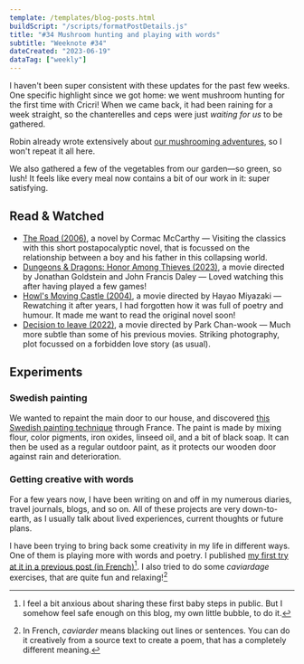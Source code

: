 ```yaml
---
template: /templates/blog-posts.html
buildScript: "/scripts/formatPostDetails.js"
title: "#34 Mushroom hunting and playing with words"
subtitle: "Weeknote #34"
dateCreated: "2023-06-19"
dataTag: ["weekly"]
---
```


I haven't been super consistent with these updates for the past few weeks. One specific highlight since we got home: we went mushroom hunting for the first time with Cricri! When we came back, it had been raining for a week straight, so the chanterelles and ceps were just _waiting for us_ to be gathered.

Robin already wrote extensively about [our mushrooming adventures](https://robinmetral.com/notes/weeknote-14-part-2-mushrooming/), so I won't repeat it all here.

We also gathered a few of the vegetables from our garden—so green, so lush! It feels like every meal now contains a bit of our work in it: super satisfying.

## Read & Watched

- [The Road (2006)](https://en.wikipedia.org/wiki/The_Road), a novel by Cormac McCarthy — Visiting the classics with this short postapocalyptic novel, that is focussed on the relationship between a boy and his father in this collapsing world.
- [Dungeons & Dragons: Honor Among Thieves (2023)](https://en.wikipedia.org/wiki/Dungeons_%26_Dragons:_Honor_Among_Thieves), a movie directed by Jonathan Goldstein and John Francis Daley — Loved watching this after having played a few games!
- [Howl's Moving Castle (2004)](<https://en.wikipedia.org/wiki/Howl%27s_Moving_Castle_(film)>), a movie directed by Hayao Miyazaki — Rewatching it after years, I had forgotten how it was full of poetry and humour. It made me want to read the original novel soon!
- [Decision to leave (2022)](https://en.wikipedia.org/wiki/Decision_to_Leave), a movie directed by Park Chan-wook — Much more subtle than some of his previous movies. Striking photography, plot focussed on a forbidden love story (as usual).

## Experiments

### Swedish painting

We wanted to repaint the main door to our house, and discovered [this Swedish painting technique](https://en.wikipedia.org/wiki/Falu_red) through France. The paint is made by mixing flour, color pigments, iron oxides, linseed oil, and a bit of black soap. It can then be used as a regular outdoor paint, as it protects our wooden door against rain and deterioration.

### Getting creative with words

For a few years now, I have been writing on and off in my numerous diaries, travel journals, blogs, and so on. All of these projects are very down-to-earth, as I usually talk about lived experiences, current thoughts or future plans.

I have been trying to bring back some creativity in my life in different ways. One of them is playing more with words and poetry. I published [my first try at it in a previous post (in French)](/posts/dans-la-cabane/)[^1]. I also tried to do some _caviardage_ exercises, that are quite fun and relaxing![^2]

[^1]: I feel a bit anxious about sharing these first baby steps in public. But I somehow feel safe enough on this blog, my own little bubble, to do it.
[^2]: In French, _caviarder_ means blacking out lines or sentences. You can do it creatively from a source text to create a poem, that has a completely different meaning.
